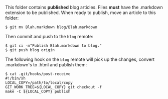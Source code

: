 This folder contains **published** blog articles. Files **must** have the .markdown extension to be published. When ready to publish, move an article to this folder:

    $ git mv Blah.markdown blog/Blah.markdown

Then commit and push to the `blog` remote:

    $ git ci -m"Publish Blah.markdown to blog."
    $ git push blog origin

The following hook on the `blog` remote will pick up the changes, convert .markdown's to .html and publish them:

    $ cat .git/hooks/post-receive
    #!/bin/sh
    LOCAL_COPY=/path/to/local/copy
    GIT_WORK_TREE=${LOCAL_COPY} git checkout -f
    make -C ${LOCAL_COPY} publish

